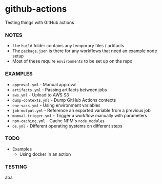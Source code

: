 # github-actions
Testing things with GitHub actions

### NOTES
- The `build` folder contains any temporary files / artifacts
- The `package.json` is there for any workflows that need an example node setup
- Most of these require `environments` to be set up on the repo

### EXAMPLES
- `approval.yml` - Manual approval
- `artifacts.yml` - Passing artifacts between jobs
- `aws.yml` - Upload to AWS S3
- `dump-contexts.yml` - Dump GitHub Actions contexts
- `env-vars.yml` - Using environment variables
- `job-output.yml` - Reference an exported variable from a previous job
- `manual-trigger.yml` - Trigger a workflow manually with parameters
- `npm-caching.yml` - Cache NPM's `node_modules`
- `os.yml` - Different operating systems on different steps

### TODO
- Examples
    - Using docker in an action

### TESTING
aba
